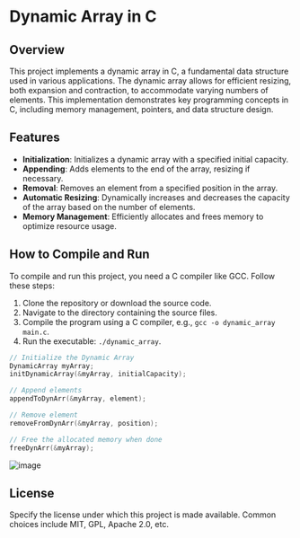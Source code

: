 # Dynamic Array in C

## Overview

This project implements a dynamic array in C, a fundamental data structure used in various applications. The dynamic array allows for efficient resizing, both expansion and contraction, to accommodate varying numbers of elements. This implementation demonstrates key programming concepts in C, including memory management, pointers, and data structure design.

## Features

- **Initialization**: Initializes a dynamic array with a specified initial capacity.
- **Appending**: Adds elements to the end of the array, resizing if necessary.
- **Removal**: Removes an element from a specified position in the array.
- **Automatic Resizing**: Dynamically increases and decreases the capacity of the array based on the number of elements.
- **Memory Management**: Efficiently allocates and frees memory to optimize resource usage.

## How to Compile and Run

To compile and run this project, you need a C compiler like GCC. Follow these steps:

1. Clone the repository or download the source code.
2. Navigate to the directory containing the source files.
3. Compile the program using a C compiler, e.g., `gcc -o dynamic_array main.c`.
4. Run the executable: `./dynamic_array`.

```c
// Initialize the Dynamic Array 
DynamicArray myArray;
initDynamicArray(&myArray, initialCapacity);

// Append elements
appendToDynArr(&myArray, element);

// Remove element
removeFromDynArr(&myArray, position);

// Free the allocated memory when done
freeDynArr(&myArray);
```

![image](https://github.com/CoffeeeAtNight/Dynamic-Array_Implementation/assets/98992091/d9b49c05-b04b-4d92-ac80-ebf02dc81089)


## License

Specify the license under which this project is made available. Common choices include MIT, GPL, Apache 2.0, etc.
